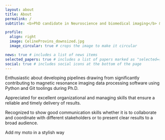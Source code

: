 ```yaml
---
layout: about
title: About
permalink: /
subtitle: <b>PhD candidate in Neuroscience and biomedical imaging</b> &nbsp;&nbsp;&nbsp;&nbsp; <i class="fas fa-map-marker-alt"></i> Switzerland &nbsp;&nbsp;&nbsp;&nbsp;&nbsp;<br> <i class="fas fa-envelope"></i><a href="mailto:provins.celine@hotmail.com"> provins.celine@hotmail.com</a> &nbsp;&nbsp;&nbsp;&nbsp; <i class="fab fa-linkedin"></i><a href="https://www.linkedin.com/in/c%C3%A9line-provins-142a46191/"> LinkedIn</a>

profile:
  align: right
  image: CelineProvins_downsized.jpg
  image_circular: true # crops the image to make it circular

news: true # includes a list of news items
selected_papers: true # includes a list of papers marked as "selected={true}"
social: true # includes social icons at the bottom of the page
---
```


Enthusiastic about developing pipelines drawing from significantly contributing to magnetic resonance imaging data
processing software using Python and Git toolings during Ph.D.

Appreciated for excellent organizational and managing skills that ensure a reliable and timely delivery of results.

Recognized to show good communication skills whether it is to collaborate and coordinate with different stakeholders or to present clear results to a broad audience.

Add my moto in a stylish way
